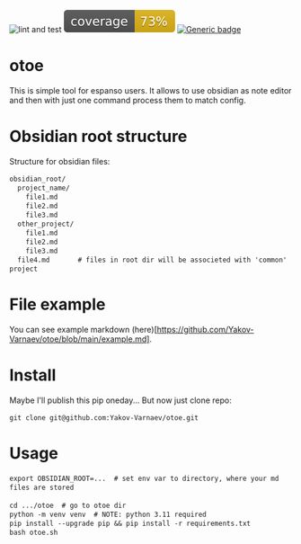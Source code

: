 ![lint and test](https://github.com/Yakov-Varnaev/otoe/actions/workflows/lint_and_test.yml/badge.svg)
![coverage](https://github.com/Yakov-Varnaev/otoe/blob/main/coverage.svg?raw=true)
[![Generic badge](https://img.shields.io/badge/python-3.11-blue.svg)](https://shields.io/)


# otoe
This is simple tool for espanso users. It allows to use obsidian as note editor and then with just one command process them to match config.


# Obsidian root structure
Structure for obsidian files:

```
obsidian_root/
  project_name/
    file1.md
    file2.md
    file3.md
  other_project/
    file1.md
    file2.md
    file3.md
  file4.md       # files in root dir will be associeted with 'common' project
```

# File example

You can see example markdown (here)[https://github.com/Yakov-Varnaev/otoe/blob/main/example.md].

# Install

Maybe I'll publish this pip oneday... But now just clone repo:

```
git clone git@github.com:Yakov-Varnaev/otoe.git
```

# Usage

```
export OBSIDIAN_ROOT=...  # set env var to directory, where your md files are stored

cd .../otoe  # go to otoe dir
python -m venv venv  # NOTE: python 3.11 required
pip install --upgrade pip && pip install -r requirements.txt
bash otoe.sh
```
